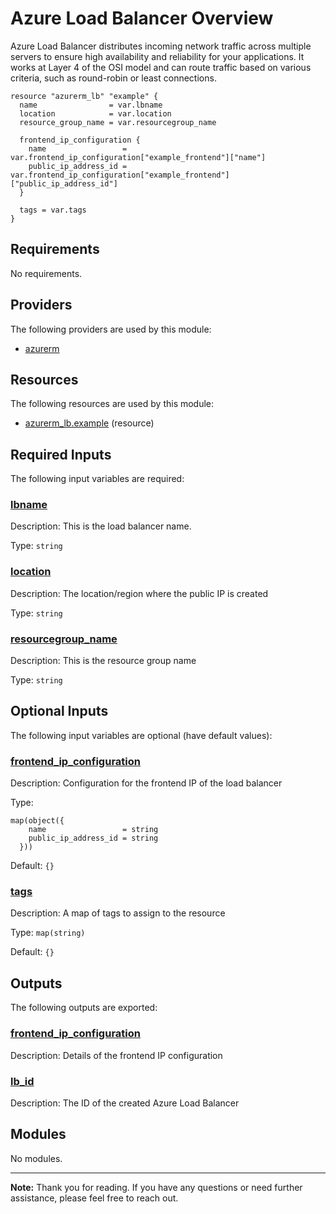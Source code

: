 <!-- BEGIN_TF_DOCS -->
# Azure Load Balancer Overview

Azure Load Balancer distributes incoming network traffic across multiple servers to ensure high availability and reliability for your applications. It works at Layer 4 of the OSI model and can route traffic based on various criteria, such as round-robin or least connections.

```hcl
resource "azurerm_lb" "example" {
  name                = var.lbname
  location            = var.location
  resource_group_name = var.resourcegroup_name

  frontend_ip_configuration {
    name                 = var.frontend_ip_configuration["example_frontend"]["name"]
    public_ip_address_id = var.frontend_ip_configuration["example_frontend"]["public_ip_address_id"]
  }
  
  tags = var.tags
}
```

<!-- markdownlint-disable MD033 -->
## Requirements

No requirements.

## Providers

The following providers are used by this module:

- <a name="provider_azurerm"></a> [azurerm](#provider\_azurerm)

## Resources

The following resources are used by this module:

- [azurerm_lb.example](https://registry.terraform.io/providers/hashicorp/azurerm/latest/docs/resources/lb) (resource)

<!-- markdownlint-disable MD013 -->
## Required Inputs

The following input variables are required:

### <a name="input_lbname"></a> [lbname](#input\_lbname)

Description: This is the load balancer name.

Type: `string`

### <a name="input_location"></a> [location](#input\_location)

Description: The location/region where the public IP is created

Type: `string`

### <a name="input_resourcegroup_name"></a> [resourcegroup\_name](#input\_resourcegroup\_name)

Description: This is the resource group name

Type: `string`

## Optional Inputs

The following input variables are optional (have default values):

### <a name="input_frontend_ip_configuration"></a> [frontend\_ip\_configuration](#input\_frontend\_ip\_configuration)

Description: Configuration for the frontend IP of the load balancer

Type:

```hcl
map(object({
    name                 = string
    public_ip_address_id = string
  }))
```

Default: `{}`

### <a name="input_tags"></a> [tags](#input\_tags)

Description: A map of tags to assign to the resource

Type: `map(string)`

Default: `{}`

## Outputs

The following outputs are exported:

### <a name="output_frontend_ip_configuration"></a> [frontend\_ip\_configuration](#output\_frontend\_ip\_configuration)

Description: Details of the frontend IP configuration

### <a name="output_lb_id"></a> [lb\_id](#output\_lb\_id)

Description: The ID of the created Azure Load Balancer

## Modules

No modules.

---
**Note:** Thank you for reading. If you have any questions or need further assistance, please feel free to reach out.
<!-- END_TF_DOCS -->